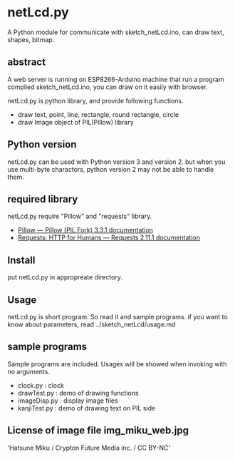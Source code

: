 # netLcd.py

A Python module for communicate with sketch_netLcd.ino,
can draw text, shapes, bitmap.

## abstract

A web server is running on ESP8266-Arduino machine that run a program compiled sketch_netLcd.ino, you can draw on it easily with browser.

netLcd.py is python library, and provide following functions.

- draw text, point, line, rectangle, round rectangle, circle
- draw Image object of PIL(Pillow) library

## Python version

netLcd.py can be used with Python version 3 and version 2.
but when you use multi-byte charactors, python version 2 may not
be able to handle them.

## required library 

netLcd.py require "Pillow" and "requests" library.

- [Pillow — Pillow (PIL Fork) 3.3.1 documentation](https://pillow.readthedocs.io/en/3.3.x/# "Pillow — Pillow (PIL Fork) 3.3.1 documentation")
- [Requests: HTTP for Humans — Requests 2.11.1 documentation](http://docs.python-requests.org/en/master/ "Requests: HTTP for Humans — Requests 2.11.1 documentation")

## Install

put netLcd.py in appropreate directory.

## Usage

netLcd.py is short program. So read it and sample programs.
if you want to know about parameters, read ../sketch_netLcd/usage.md

## sample programs

Sample programs are included.
Usages will be showed when invoking with no arguments. 

- clock.py : clock
- drawTest.py : demo of drawing functions
- imageDisp.py : display image files 
- kanjiTest.py : demo of drawing text on PIL side

## License of image file img_miku_web.jpg

  'Hatsune Miku / Crypton Future Media inc. / CC BY-NC'